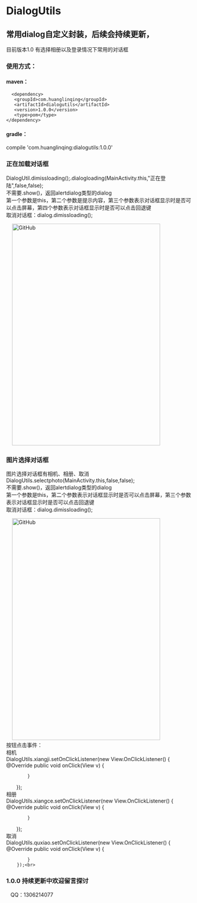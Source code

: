 # DialogUtils
## 常用dialog自定义封装，后续会持续更新，
目前版本1.0
有选择相册以及登录情况下常用的对话框

### 使用方式：
#### maven：
      <dependency>
       <groupId>com.huanglinqing</groupId>
       <artifactId>dialogutils</artifactId>
       <version>1.0.0</version>
       <type>pom</type>
    </dependency>
#### gradle：
 compile 'com.huanglinqing:dialogutils:1.0.0'

### 正在加载对话框
DialogUtil.dimissloading();.dialogloading(MainActivity.this,"正在登陆",false,false);<br>
不需要.show()，返回alertdialog类型的dialog<br>
第一个参数是this，第二个参数是提示内容，第三个参数表示对话框显示时是否可以点击屏幕，第四个参数表示对话框显示时是否可以点击回退键<br>
取消对话框：dialog.dimissloading();<br>

    
<img src="http://p86xu5smy.bkt.clouddn.com/Screenshot_2018-05-04-13-57-55-01.png" alt="GitHub" title="GitHub,Social Coding" width="400" height="600" />

### 图片选择对话框
图片选择对话框有相机、相册、取消<br>
DialogUtils.selectphoto(MainActivity.this,false,false);<br>
不需要.show()，返回alertdialog类型的dialog<br>
第一个参数是this，第二个参数表示对话框显示时是否可以点击屏幕，第三个参数表示对话框显示时是否可以点击回退键<br>
取消对话框：dialog.dimissloading();<br>

    
<img src="http://p86xu5smy.bkt.clouddn.com/xiangji.png" alt="GitHub" title="GitHub,Social Coding" width="400" height="600" /><br>
按钮点击事件：<br>
相机<br>
 DialogUtils.xiangji.setOnClickListener(new View.OnClickListener() {
            @Override
            public void onClick(View v) {
                
            }
        });<br>
相册<br>
DialogUtils.xiangce.setOnClickListener(new View.OnClickListener() {
            @Override
            public void onClick(View v) {
                
            }
        });<br>
取消<br>
DialogUtils.quxiao.setOnClickListener(new View.OnClickListener() {
            @Override
            public void onClick(View v) {
                
            }
        });<br>

### 1.0.0 持续更新中欢迎留言探讨
    QQ：1306214077
